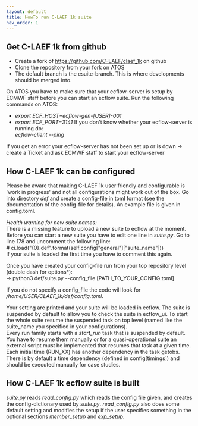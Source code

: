 ```yaml
---
layout: default
title: HowTo run C-LAEF 1k suite
nav_order: 1
---
```


## Get C-LAEF 1k from github

-   Create a fork of https://github.com/C-LAEF/claef_1k on github
-   Clone the repository from your fork on ATOS
-   The default branch is the esuite-branch. This is where developments should be merged into. 

On ATOS you have to make sure that your ecflow-server is setup by ECMWF staff before you can start an ecflow suite. Run the following commands on ATOS:
- *export ECF_HOST=ecflow-gen-[USER]-001*
- *export ECF_PORT=3141*
If you don't know whether your ecflow-server is running do:  
*ecflow-client --ping*

If you get an error your ecflow-server has not been set up or is down -> create a Ticket and ask ECMWF staff to start your ecflow-server


## How C-LAEF 1k can be configured
Please be aware that making C-LAEF 1k user friendly and configurable is 'work in progress' and not all configurations might work out of the box.
Go into directory *def* and create a config-file in toml format (see the documentation of the config-file for details). An example file is given in config.toml.

*Health warning for new suite names:*  
There is a missing feature to upload a new suite to ecflow at the moment. Before you can start a new suite you have to edit one line in *suite.py*. Go to line 178 and uncomment the following line:  
\# ci.load("{0}.def".format(self.config["general"]["suite_name"]))  
If your suite is loaded the first time you have to comment this again.

Once you have created your config-file run from your top repository level (double dash for options*):  
-> python3 def/suite.py --config_file [PATH_TO_YOUR_CONFIG.toml]

If you do not specify a config_file the code will look for */home/USER/CLAEF_1k/def/config.toml*.

Your setting are printed and your suite will be loaded in ecflow. The suite is suspended by default to allow you to check the suite in ecflow_ui. To start the whole suite resume the suspended task on top level (named like the suite_name you specified in your configurations).  
Every run family starts with a *start_run* task that is suspended by default. You have to resume them manually or for a quasi-operational suite an external script must be implemented that resumes that task at a given time.
Each initial time (RUN_XX) has another dependency in the task getobs. There is by default a time dependency (defined in config[timings]) and should be executed manually for case studies. 

## How C-LAEF 1k ecflow suite is built

*suite.py* reads *read_config.py* which reads the config file given, and creates the config-dictionary used by *suite.py*. *read_config.py* also does some default setting and modifies the setup if the user specifies something in the optional sections *member_setup* and *exp_setup*. 
